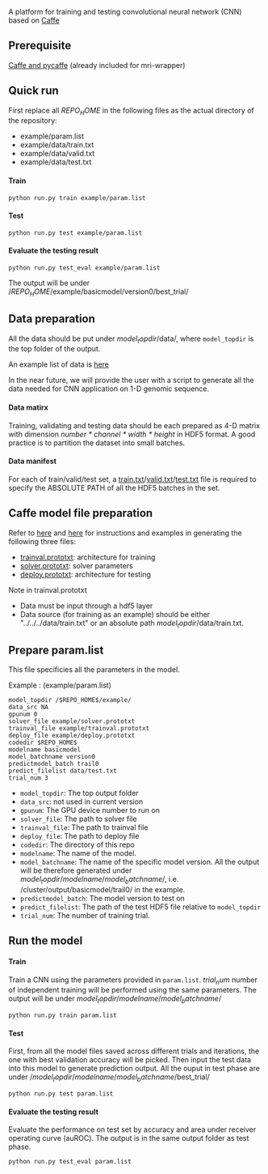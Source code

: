 A platform for training and testing convolutional neural network (CNN) based on [Caffe](http://caffe.berkeleyvision.org/)

## Prerequisite
[Caffe and pycaffe](http://caffe.berkeleyvision.org/installation.html) (already included for mri-wrapper)

## Quick run

First replace all $REPO_HOME$ in the following files as the actual directory of the repository:

+ example/param.list
+ example/data/train.txt
+ example/data/valid.txt
+ example/data/test.txt


#### Train

```
python run.py train example/param.list
```

#### Test

```
python run.py test example/param.list
```

#### Evaluate the testing result

```
python run.py test_eval example/param.list
```

The output will be under /$REPO_HOME$/example/basicmodel/version0/best_trial/


## Data preparation
All the data should be put under $model_topdir$/data/, where `model_topdir` is the top folder of the output. 

An example list of data is [here](https://github.com/gifford-lab/caffe-cnn/tree/master/example/data)

In the near future, we will provide the user with a script to generate all the data needed for CNN application on 1-D genomic sequence.

#### Data matirx
Training, validating and testing data should be each prepared as 4-D matrix with dimension _number * channel * width * height_ in HDF5 format. A good practice is to partition the dataset into small batches. 

#### Data manifest
For each of train/valid/test set,  a [train.txt](https://github.com/gifford-lab/caffe-cnn/tree/master/example/data/train.txt)/[valid.txt](https://github.com/gifford-lab/caffe-cnn/tree/master/example/data/valid.txt)/[test.txt](https://github.com/gifford-lab/caffe-cnn/tree/master/example/data/test.txt) file is required to specify the ABSOLUTE PATH of all the HDF5 batches in the set.


## Caffe model file preparation
Refer to [here](http://caffe.berkeleyvision.org/) and [here](https://github.com/BVLC/caffe/tree/master/models) for instructions and examples in generating the following three files: 


+ [trainval.prototxt](https://github.com/gifford-lab/caffe-cnn/blob/master/example/trainval.prototxt): architecture for training
+ [solver.prototxt](https://github.com/gifford-lab/caffe-cnn/blob/master/example/solver.prototxt): solver parameters
+ [deploy.prototxt](https://github.com/gifford-lab/caffe-cnn/blob/master/example/deploy.prototxt): architecture for testing

Note in trainval.prototxt

+ Data must be input through a hdf5 layer
+ Data source (for training as an example) should be either "../../../data/train.txt" or an absolute path $model_topdir$/data/train.txt.

## Prepare param.list
This file specificies all the parameters in the model. 

Example : (example/param.list)

```
model_topdir /$REPO_HOME$/example/
data_src NA
gpunum 0
solver_file example/solver.prototxt
trainval_file example/trainval.prototxt
deploy_file example/deploy.prototxt
codedir $REPO_HOME$
modelname basicmodel
model_batchname version0
predictmodel_batch trail0
predict_filelist data/test.txt
trial_num 3
```

+ `model_topdir`: The top output folder
+ `data_src`: not used in current version
+ `gpunum`: The GPU device number to run on
+ `solver_file`: The path to solver file
+ `trainval_file`: The path to trainval file
+ `deploy_file`: The path to deploy file
+ `codedir`: The directory of this repo
+ `modelname`: The name of the model. 
+ `model_batchname`: The name of the specific model version. All the output will be therefore generated under $model_topdir$/$modelname$/$model_batchname$/, i.e. /cluster/output/basicmodel/trail0/ in the example.
+ `predictmodel_batch`: The model version to test on
+ `predict_filelist`: The path of the test HDF5 file relative to `model_topdir` 
+ `trial_num`: The number of training trial.



## Run the model


#### Train
Train a CNN using the parameters provided in `param.list`. $trial_num$ number of independent training will be performed using the same parameters. The output will be under $model_topdir$/$modelname$/$model_batchname$/


```
python run.py train param.list
```

#### Test
First, from all the model files saved across different trials and iterations, the one with best validation accuracy will be picked. Then input the test data into this model to generate prediction output. All the ouput in test phase are under /$model_topdir$/$modelname$/$model_batchname$/best_trial/

```
python run.py test param.list
```

#### Evaluate the testing result
Evaluate the performance on test set by accuracy and area under receiver operating curve (auROC). The output is in the same output folder as test phase.


```
python run.py test_eval param.list
```
